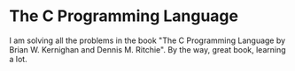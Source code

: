 # The C Programming Language
I am solving all the problems in the book "The C Programming Language by Brian W. Kernighan and Dennis M. Ritchie". By the way, great book, learning a lot.

